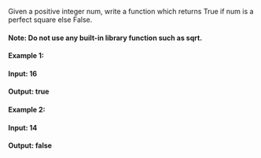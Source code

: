 Given a positive integer num, write a function which returns True if num is a perfect square else False.

#### Note: Do not use any built-in library function such as sqrt.

#### Example 1:

#### Input: 16
#### Output: true
#### Example 2:

#### Input: 14
#### Output: false
